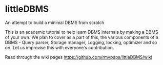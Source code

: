 # littleDBMS
An attempt to build a minimal DBMS from scratch

This is an academic tutorial to help learn DBMS internals by making a DBMS of your own. We plan to cover as a part of this, the various components of a DBMS - Query parser, Storage manager, Logging, locking, optimizer and so on. Let us improvise this with everyone's contribution.

Read through the wiki pages
https://github.com/rmvpaps/littleDBMS/wiki

